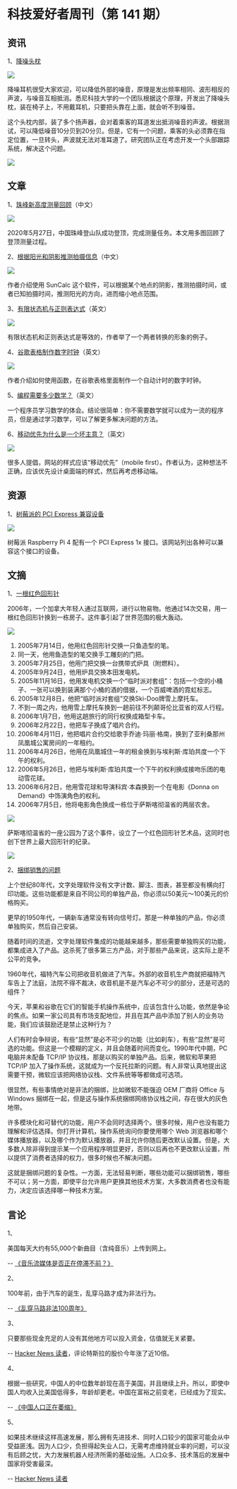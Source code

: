 # 科技爱好者周刊（第 141 期）

## 资讯

1、[降噪头枕](https://spectrum.ieee.org/tech-talk/consumer-electronics/audiovideo/active-noise-cancellation-using-ldvs)

![](https://www.wangbase.com/blogimg/asset/202012/bg2020122802.jpg)

降噪耳机很受大家欢迎，可以降低外部的噪音，原理是发出频率相同、波形相反的声波，与噪音互相抵消。悉尼科技大学的一个团队根据这个原理，开发出了降噪头枕，装在椅子上，不用戴耳机，只要把头靠在上面，就会听不到噪音。

这个头枕内部，装了多个扬声器，会对着乘客的耳道发出抵消噪音的声波。根据测试，可以降低噪音10分贝到20分贝。但是，它有一个问题，乘客的头必须靠在指定位置，一旦转头，声波就无法对准耳道了。研究团队正在考虑开发一个头部跟踪系统，解决这个问题。

![](https://www.wangbase.com/blogimg/asset/202012/bg2020122803.jpg)


## 文章

1、[珠峰新高度测量回顾](https://mp.weixin.qq.com/s/r5kOO48Ow19uhUFDpk6iPQ)（中文）

![](https://www.wangbase.com/blogimg/asset/202012/bg2020122608.jpg)

2020年5月27日，中国珠峰登山队成功登顶，完成测量任务。本文用多图回顾了登顶测量过程。

2、[根据阳光和阴影推测拍摄信息](https://technews.tw/2020/12/15/the-angle-of-sunlight-and-shadow-can-reveal-where-the-photo-was-taken/)（中文）

![](https://www.wangbase.com/blogimg/asset/202012/bg2020122610.jpg)

作者介绍使用 SunCalc 这个软件，可以根据某个地点的阴影，推测拍摄时间，或者已知拍摄时间，推测阳光的方向，进而缩小地点范围。

3、[有限状态机与正则表达式](https://qntm.org/plants)（英文）

![](https://www.wangbase.com/blogimg/asset/202012/bg2020122611.jpg)

有限状态机和正则表达式是等效的，作者举了一个两者转换的形象的例子。

4、[谷歌表格制作数字时钟](https://www.therobinlord.com/making-a-digital-clock-in-google-sheets/)（英文）

![](https://www.wangbase.com/blogimg/asset/202012/bg2020122612.jpg)

作者介绍如何使用函数，在谷歌表格里面制作一个自动计时的数字时钟。

5、[编程需要多少数学？](https://lispmachine.wordpress.com/2014/12/05/how-much-math-you-need-for-programming/)（英文）

一个程序员学习数学的体会。结论很简单：你不需要数学就可以成为一流的程序员，但是通过学习数学，可以了解更多解决问题的方法。

6、[移动优先为什么是一个坏主意？](https://planflow.dev/blog/why-mobile-first-is-a-bad-idea)（英文）

![](https://www.wangbase.com/blogimg/asset/202012/bg2020122808.jpg)

很多人提倡，网站的样式应该“移动优先”（mobile first）。作者认为，这种想法不正确，应该优先设计桌面端的样式，然后再考虑移动端。

## 资源

1、[树莓派的 PCI Express 兼容设备](https://pipci.jeffgeerling.com/)

![](https://www.wangbase.com/blogimg/asset/202012/bg2020122815.jpg)

树莓派 Raspberry Pi 4 配有一个 PCI Express 1x 接口。该网站列出各种可以兼容这个接口的设备。

## 文摘

1、[一根红色回形针](https://zh.wikipedia.org/wiki/%E4%B8%80%E6%A0%B9%E7%B4%85%E8%89%B2%E8%BF%B4%E7%B4%8B%E9%87%9D)

2006年，一个加拿大年轻人通过互联网，进行以物易物。他通过14次交易，用一根红色回形针换到一栋房子。这件事引起了世界范围的极大轰动。

![](https://www.wangbase.com/blogimg/asset/202012/bg2020122603.jpg)

1. 2005年7月14日，他用红色回形针交换一只鱼造型的笔。
2. 同一天，他用鱼造型的笔交换手工雕刻的门把。
3. 2005年7月25日，他用门把交换一台携带式炉具（附燃料）。
4. 2005年9月24日，他用炉具交换本田发电机。
5. 2005年11月16日，他用发电机交换一个“临时派对套组”：包括一个空的小桶子、一张可以换到装满那个小桶的酒的借据，一个百威啤酒的霓虹标志。
6. 2005年12月8日，他把“临时派对套组”交换Ski-Doo牌雪上摩托车。
7. 不到一周之内，他用雪上摩托车换到一趟前往不列颠哥伦比亚省的双人行程。
8. 2006年1月7日，他用这趟旅行的同行权换成箱型卡车。
9. 2006年2月22日，他把车子换成了唱片合约。
10. 2006年4月11日，他把唱片合约交给歌手乔迪·玛丽·格南，换到了亚利桑那州凤凰城公寓房间的一年租约。
11. 2006年4月26日，他用在凤凰城住一年的租金换到与埃利斯·库珀共度一个下午的权利。
12. 2006年5月26日，他把与埃利斯·库珀共度一个下午的权利换成接吻乐团的电动雪花球。
13. 2006年6月2日，他用雪花球和导演科宾·本森换到一个在电影《Donna on Demand》中饰演角色的权利。
14. 2006年7月5日，他将电影角色换成一栋位于萨斯喀彻温省的两层农舍。

![](https://www.wangbase.com/blogimg/asset/202012/bg2020122604.jpg)

萨斯喀彻温省的一座公园为了这个事件，设立了一个红色回形针艺术品，这同时也创下世界上最大回形针的纪录。

![](https://www.wangbase.com/blogimg/asset/202012/bg2020122605.jpg)

2、[捆绑销售的问题](https://www.ben-evans.com/benedictevans/2020/12/21/google-bundling-and-kill-zones)

上个世纪80年代，文字处理软件没有文字计数、脚注、图表，甚至都没有横向打印功能。这些功能都是来自不同公司的单独产品，你必须以50美元～100美元的价格购买。 

更早的1950年代，一辆新车通常没有转向信号灯。那是一种单独的产品，你必须单独购买，然后自己安装。

随着时间的流逝，文字处理软件集成的功能越来越多，那些需要单独购买的功能，都集成进入了产品。这杀死了很多第三方产品，对于那些产品来说，这实际上是不公平的竞争。 

1960年代，福特汽车公司把收音机做进了汽车。外部的收音机生产商就把福特汽车告上了法庭，法院不得不裁决，收音机是不是汽车必不可少的部分，还是可选的组件？

今天，苹果和谷歌在它们的智能手机操作系统中，应该包含什么功能，依然是争论的焦点。如果一家公司具有市场支配地位，并且在其产品中添加了别人的业务功能，我们应该鼓励还是禁止这种行为？

人们有时会争辩说，有些“显然”是必不可少的功能（比如刹车），有些“显然”是可选的功能。但这是一个模糊的定义，并且会随着时间而变化。1990年代中期，PC 电脑并未配备 TCP/IP 协议栈，那是以购买的单独产品。后来，微软和苹果把 TCP/IP 加入了操作系统，这就成为一个反托拉斯的问题。有人非常认真地提出这需要干预，微软应该把网络协议栈、文件系统等等都做成可选项。

很显然，有些事情绝对是非法的捆绑，比如微软不能强迫 OEM 厂商将 Office 与 Windows 捆绑在一起，但是这与操作系统捆绑网络协议栈之间，存在很大的灰色地带。

许多模块化和可替代的功能，用户不会同时选择两个。很多时候，用户也没有能力理解和评估选择。你打开计算机，操作系统询问你要使用哪个 Web 浏览器和哪个媒体播放器，以及哪个作为默认播放器，并且允许你随后更改默认设置。但是，大多数人除非得到提示某一个应用程序明显更好，否则以后再也不更改默认设置，所以提供了消费者选择的权力，很多时候也不解决问题。

这就是捆绑问题的复杂性。一方面，无法轻易判断，哪些功能可以捆绑销售，哪些不可以；另一方面，即使平台允许用户更换其他技术方案，大多数消费者也没有能力，决定应该选择哪一种技术方案。

## 言论

1、

美国每天大约有55,000个新曲目（含纯音乐）上传到网上。

-- [《音乐流媒体是否正在停滞不前？》](https://www.billboard.com/articles/business/9500546/streaming-music-growth-stalled-factors-attention-economy)

2、

100年前，由于汽车的诞生，乱穿马路才成为非法行为。

-- [《乱穿马路非法100周年》](https://www.virginiamercury.com/2020/12/21/jaywalking-decriminalization-is-coming-to-virginia-100-years-after-the-auto-industry-helped-make-it-a-crime/)

3、

只要那些现金充足的人没有其他地方可以投入资金，估值就无关紧要。

-- [Hacker News 读者](https://news.ycombinator.com/item?id=25555452)，评论特斯拉的股价今年涨了近10倍。

4、

根据一些研究，中国人的中位数年龄现在高于美国，并且继续上升。所以，即使中国人均收入比美国低得多，年龄却更老。中国在富裕之前变老，已经成为了现实。

-- [《中国人口正在萎缩》](https://noahpinion.substack.com/p/chinese-demography)

5、

如果技术继续这样高速发展，那么拥有先进技术、同时人口较少的国家可能会从中受益匪浅。因为人口少，负担得起失业人口，无需考虑维持就业率的问题，可以没有后顾之忧，大力发展机器人经济所需的基础设施。人口众多、技术落后的发展中国家将受害最深。

-- [Hacker News 读者](https://news.ycombinator.com/item?id=25558221)
